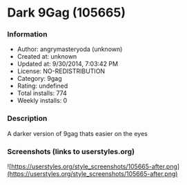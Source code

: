 # Dark 9Gag (105665)

### Information
- Author: angrymasteryoda (unknown)
- Created at: unknown
- Updated at: 9/30/2014, 7:03:42 PM
- License: NO-REDISTRIBUTION
- Category: 9gag
- Rating: undefined
- Total installs: 774
- Weekly installs: 0


### Description
A darker version of 9gag thats easier on the eyes


### Screenshots (links to userstyles.org)
![https://userstyles.org/style_screenshots/105665-after.png](https://userstyles.org/style_screenshots/105665-after.png)


